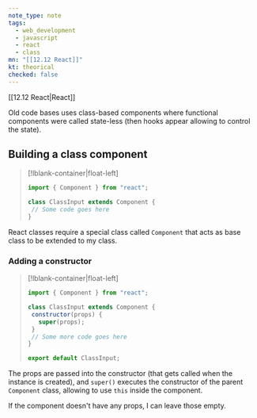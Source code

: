 ```yaml
---
note_type: note
tags:
  - web_development
  - javascript
  - react
  - class
mn: "[[12.12 React]]"
kt: theorical
checked: false
---
```

[[12.12 React|React]]

Old code bases uses class-based components where functional components were called state-less (then hooks appear allowing to control the state). 

## Building a class component
>[!lblank-container|float-left]
>```jsx
>import { Component } from "react";
>
>class ClassInput extends Component {
>  // Some code goes here
>}
>```

React classes require a special class called `Component` that acts as base class to be extended to my class.



### Adding a constructor
>[!lblank-container|float-left]
>```jsx
>import { Component } from "react";
>
>class ClassInput extends Component {
>  constructor(props) {
>    super(props);
>  }
>  // Some more code goes here
>}
>
>export default ClassInput;
>```

The props are passed into the constructor (that gets called when the instance is created), and `super()` executes the constructor of the parent `Component` class, allowing to use `this` inside the component. 

If the component doesn't have any props, I can leave those empty.




